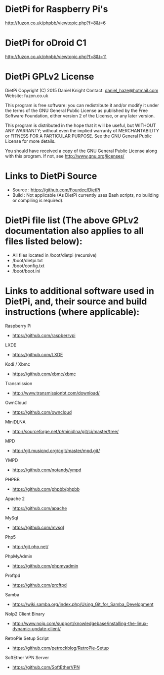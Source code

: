 # DietPi for Raspberry Pi's
http://fuzon.co.uk/phpbb/viewtopic.php?f=8&t=6

# DietPi for oDroid C1
http://fuzon.co.uk/phpbb/viewtopic.php?f=8&t=11

# DietPi GPLv2 License
DietPi Copyright (C) 2015 Daniel Knight 
Contact: daniel_haze@hotmail.com
Website: fuzon.co.uk

This program is free software: you can redistribute it and/or modify
it under the terms of the GNU General Public License as published by
the Free Software Foundation, either version 2 of the License, or any later version.

This program is distributed in the hope that it will be useful,
but WITHOUT ANY WARRANTY; without even the implied warranty of
MERCHANTABILITY or FITNESS FOR A PARTICULAR PURPOSE.  See the
GNU General Public License for more details.

You should have received a copy of the GNU General Public License
along with this program.  If not, see http://www.gnu.org/licenses/

# Links to DietPi Source
- Source : https://github.com/Fourdee/DietPi
- Build : Not applicable (As DietPi currently uses Bash scripts, no building or compiling is required).

# DietPi file list (The above GPLv2 documentation also applies to all files listed below):
- All files located in /boot/dietpi (recursive)
- /boot/dietpi.txt
- /boot/config.txt
- /boot/boot.ini

# Links to additional software used in DietPi, and, their source and build instructions (where applicable):

Raspberry Pi 
- https://github.com/raspberrypi

LXDE
- https://github.com/LXDE

Kodi / Xbmc
- https://github.com/xbmc/xbmc

Transmission
- http://www.transmissionbt.com/download/

OwnCloud
- https://github.com/owncloud

MiniDLNA
- http://sourceforge.net/p/minidlna/git/ci/master/tree/

MPD
- http://git.musicpd.org/cgit/master/mpd.git/

YMPD
- https://github.com/notandy/ympd

PHPBB
- https://github.com/phpbb/phpbb

Apache 2
- https://github.com/apache

MySql
- https://github.com/mysql

Php5 
- http://git.php.net/

PhpMyAdmin
- https://github.com/phpmyadmin

Proftpd
- https://github.com/proftpd

Samba
- https://wiki.samba.org/index.php/Using_Git_for_Samba_Development

NoIp2 Client Binary
- http://www.noip.com/support/knowledgebase/installing-the-linux-dynamic-update-client/

RetroPie Setup Script
- https://github.com/petrockblog/RetroPie-Setup

SoftEther VPN Server
- https://github.com/SoftEtherVPN
